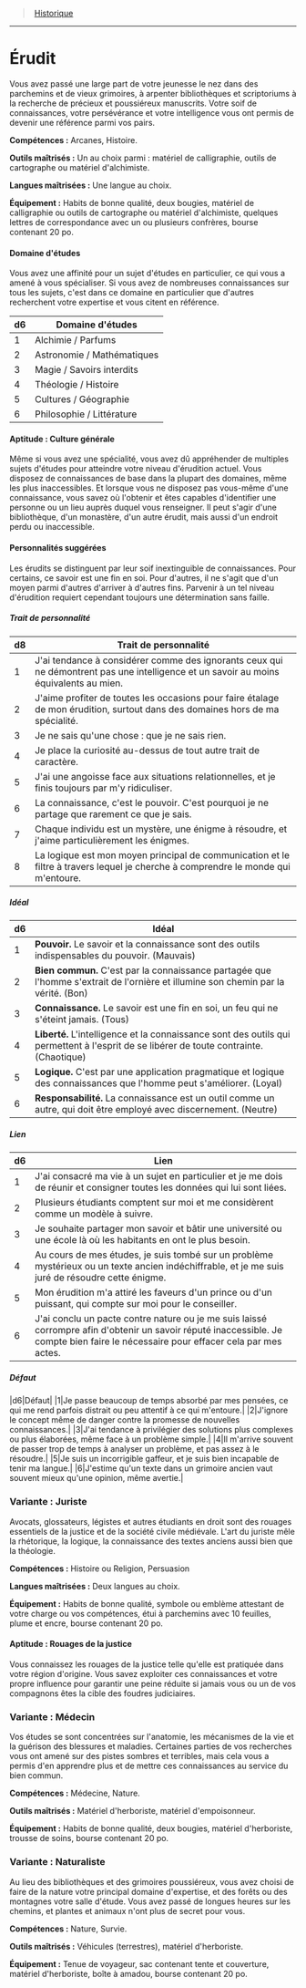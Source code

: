 
<!--BackgroundItem-->

> <!--ParentNameLink-->[Historique](backgrounds_hd.md)<!--/ParentNameLink-->

---

# <!--Name-->Érudit<!--/Name-->

Vous avez passé une large part de votre jeunesse le nez dans des parchemins et de vieux grimoires, à arpenter bibliothèques et scriptoriums à la recherche de précieux et poussiéreux manuscrits. Votre soif de connaissances, votre persévérance et votre intelligence vous ont permis de devenir une référence parmi vos pairs.

**Compétences :** Arcanes, Histoire.

**Outils maîtrisés :** Un au choix parmi : matériel de calligraphie, outils de cartographe ou matériel d'alchimiste.

**Langues maîtrisées :** Une langue au choix.

**Équipement :** Habits de bonne qualité, deux bougies, matériel de calligraphie ou outils de cartographe ou matériel d'alchimiste, quelques lettres de correspondance avec un ou plusieurs confrères, bourse contenant 20 po.

<!--BackgroundSpecialtyItem-->

#### <!--Name-->Domaine d'études<!--/Name-->

Vous avez une affinité pour un sujet d'études en particulier, ce qui vous a amené à vous spécialiser. Si vous avez de nombreuses connaissances sur tous les sujets, c'est dans ce domaine en particulier que d'autres recherchent votre expertise et vous citent en référence.

|d6|Domaine d'études|
|---|---|
|1|Alchimie / Parfums|
|2|Astronomie / Mathématiques|
|3|Magie / Savoirs interdits|
|4|Théologie / Histoire|
|5|Cultures / Géographie|
|6|Philosophie / Littérature|

<!--/BackgroundSpecialtyItem-->

<!--SkillItem-->

#### <!--Name-->Aptitude : Culture générale<!--/Name-->

Même si vous avez une spécialité, vous avez dû appréhender de multiples sujets d'études pour atteindre votre niveau d'érudition actuel. Vous disposez de connaissances de base dans la plupart des domaines, même les plus inaccessibles. Et lorsque vous ne disposez pas vous-même d'une connaissance, vous savez où l'obtenir et êtes capables d'identifier une personne ou un lieu auprès duquel vous renseigner. Il peut s'agir d'une bibliothèque, d'un monastère, d'un autre érudit, mais aussi d'un endroit perdu ou inaccessible.

<!--/SkillItem-->

<!--Items-->

#### <!--Name-->Personnalités suggérées<!--/Name-->

Les érudits se distinguent par leur soif inextinguible de connaissances. Pour certains, ce savoir est une fin en soi. Pour d'autres, il ne s'agit que d'un moyen parmi d'autres d'arriver à d'autres fins. Parvenir à un tel niveau d'érudition requiert cependant toujours une détermination sans faille.

<!--PersonalityTraitItem-->

##### <!--Name-->Trait de personnalité<!--/Name-->

|d8|Trait de personnalité|
|---|---|
|1|J'ai tendance à considérer comme des <!--br-->ignorants ceux qui ne démontrent pas une <!--br-->intelligence et un savoir au moins équivalents <!--br-->au mien.|
|2|J'aime profiter de toutes les occasions pour <!--br-->faire étalage de mon érudition, surtout dans <!--br-->des domaines hors de ma spécialité.|
|3|Je ne sais qu'une chose : que je ne sais rien.|
|4|Je place la curiosité au-dessus de tout autre <!--br-->trait de caractère.|
|5|J'ai une angoisse face aux situations <!--br-->relationnelles, et je finis toujours par m'y <!--br-->ridiculiser.|
|6|La connaissance, c'est le pouvoir. C'est <!--br-->pourquoi je ne partage que rarement ce que je <!--br-->sais.|
|7|Chaque individu est un mystère, une énigme <!--br-->à résoudre, et j'aime particulièrement les <!--br-->énigmes.|
|8|La logique est mon moyen principal de <!--br-->communication et le filtre à travers lequel je <!--br-->cherche à comprendre le monde qui m'entoure.|

<!--/PersonalityTraitItem-->

<!--PersonalityIdealItem-->

##### <!--Name-->Idéal<!--/Name-->

|d6|Idéal|
|---|---|
|1|**Pouvoir.** Le savoir et la connaissance sont des <!--br-->outils indispensables du pouvoir. (Mauvais)|
|2|**Bien commun.** C'est par la connaissance <!--br-->partagée que l'homme s'extrait de l'ornière et <!--br-->illumine son chemin par la vérité. (Bon)|
|3|**Connaissance.** Le savoir est une fin en soi, un <!--br-->feu qui ne s'éteint jamais. (Tous)|
|4|**Liberté.** L'intelligence et la connaissance sont <!--br-->des outils qui permettent à l'esprit de se libérer <!--br-->de toute contrainte. (Chaotique)|
|5|**Logique.** C'est par une application <!--br-->pragmatique et logique des connaissances que <!--br-->l'homme peut s'améliorer. (Loyal)|
|6|**Responsabilité.** La connaissance est un outil <!--br-->comme un autre, qui doit être employé avec <!--br-->discernement. (Neutre)|

<!--/PersonalityIdealItem-->

<!--PersonalityLinkItem-->

##### <!--Name-->Lien<!--/Name-->

|d6|Lien|
|---|---|
|1|J'ai consacré ma vie à un sujet en particulier <!--br-->et je me dois de réunir et consigner toutes les <!--br-->données qui lui sont liées.|
|2|Plusieurs étudiants comptent sur moi et me <!--br-->considèrent comme un modèle à suivre.|
|3|Je souhaite partager mon savoir et bâtir une <!--br-->université ou une école là où les habitants en <!--br-->ont le plus besoin.|
|4|Au cours de mes études, je suis tombé sur <!--br-->un problème mystérieux ou un texte ancien <!--br-->indéchiffrable, et je me suis juré de résoudre <!--br-->cette énigme.|
|5|Mon érudition m'a attiré les faveurs d'un prince <!--br-->ou d'un puissant, qui compte sur moi pour le <!--br-->conseiller.|
|6|J'ai conclu un pacte contre nature ou je me <!--br-->suis laissé corrompre afin d'obtenir un savoir <!--br-->réputé inaccessible. Je compte bien faire le <!--br-->nécessaire pour effacer cela par mes actes.|

<!--/PersonalityLinkItem-->

<!--PersonalityDefectItem-->

##### <!--Name-->Défaut<!--/Name-->

|d6|Défaut|
|1|Je passe beaucoup de temps absorbé par mes <!--br-->pensées, ce qui me rend parfois distrait ou peu <!--br-->attentif à ce qui m'entoure.|
|2|J'ignore le concept même de danger contre la <!--br-->promesse de nouvelles connaissances.|
|3|J'ai tendance à privilégier des solutions plus <!--br-->complexes ou plus élaborées, même face à un <!--br-->problème simple.|
|4|Il m'arrive souvent de passer trop de temps <!--br-->à analyser un problème, et pas assez à le <!--br-->résoudre.|
|5|Je suis un incorrigible gaffeur, et je suis bien <!--br-->incapable de tenir ma langue.|
|6|J'estime qu'un texte dans un grimoire ancien <!--br-->vaut souvent mieux qu'une opinion, même <!--br-->avertie.|

<!--/PersonalityDefectItem-->

<!--/Items-->

<!--SubBackgroundItem-->

### <!--Name-->Variante : Juriste<!--/Name-->

Avocats, glossateurs, légistes et autres étudiants en droit sont des rouages essentiels de la justice et de la société civile médiévale. L'art du juriste mêle la rhétorique, la logique, la connaissance des textes anciens aussi bien que la théologie.

**Compétences :** Histoire ou Religion, Persuasion

**Langues maîtrisées :** Deux langues au choix.

**Équipement :** Habits de bonne qualité, symbole ou emblème attestant de votre charge ou vos compétences, étui à parchemins avec 10 feuilles, plume et encre, bourse contenant 20 po.

<!--SkillItem-->

#### <!--Name-->Aptitude : Rouages de la justice<!--/Name-->

Vous connaissez les rouages de la justice telle qu'elle est pratiquée dans votre région d'origine. Vous savez exploiter ces connaissances et votre propre influence pour garantir une peine réduite si jamais vous ou un de vos compagnons êtes la cible des foudres judiciaires.

<!--/SkillItem-->

<!--/SubBackgroundItem-->

<!--SubBackgroundItem-->

### <!--Name-->Variante : Médecin<!--/Name-->

Vos études se sont concentrées sur l'anatomie, les mécanismes de la vie et la guérison des blessures et maladies. Certaines parties de vos recherches vous ont amené sur des pistes sombres et terribles, mais cela vous a permis d'en apprendre plus et de mettre ces connaissances au service du bien commun.

**Compétences :** Médecine, Nature.

**Outils maîtrisés :** Matériel d'herboriste, matériel d'empoisonneur.

**Équipement :** Habits de bonne qualité, deux bougies, matériel d'herboriste, trousse de soins, bourse contenant 20 po.

<!--/SubBackgroundItem-->

<!--SubBackgroundItem-->

### <!--Name-->Variante : Naturaliste<!--/Name-->

Au lieu des bibliothèques et des grimoires poussiéreux, vous avez choisi de faire de la nature votre principal domaine d'expertise, et des forêts ou des montagnes votre salle d'étude. Vous avez passé de longues heures sur les chemins, et plantes et animaux n'ont plus de secret pour vous.

**Compétences :** Nature, Survie.

**Outils maîtrisés :** Véhicules (terrestres), matériel d'herboriste.

**Équipement :** Tenue de voyageur, sac contenant tente et couverture, matériel d'herboriste, boîte à amadou, bourse contenant 20 po.

<!--/SubBackgroundItem-->

<!--/BackgroundItem-->

